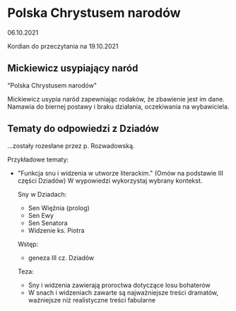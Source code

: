# Polska Chrystusem narodów

06.10.2021

Kordian do przeczytania na 19.10.2021

## Mickiewicz usypiający naród

"Polska Chrystusem narodów"

Mickiewicz usypia naród zapewniając rodaków, że zbawienie jest im dane. Namawia do biernej postawy i braku działania, oczekiwania na wybawiciela.

## Tematy do odpowiedzi z Dziadów

...zostały rozesłane przez p. Rozwadowską.

Przykładowe tematy:

- "Funkcja snu i widzenia w utworze literackim."
  (Omów na podstawie III części Dziadów)
  W wypowiedzi wykorzystaj wybrany kontekst.

  Sny w Dziadach:

  - Sen Więźnia (prolog)
  - Sen Ewy
  - Sen Senatora
  - Widzenie ks. Piotra

  Wstęp:

  - geneza III cz. Dziadów

  Teza:

  - Sny i widzenia zawierają proroctwa dotyczące losu bohaterów
  - W snach i widzeniach zawarte są najważniejsze treści dramatów, ważniejsze niż realistyczne treści fabularne
